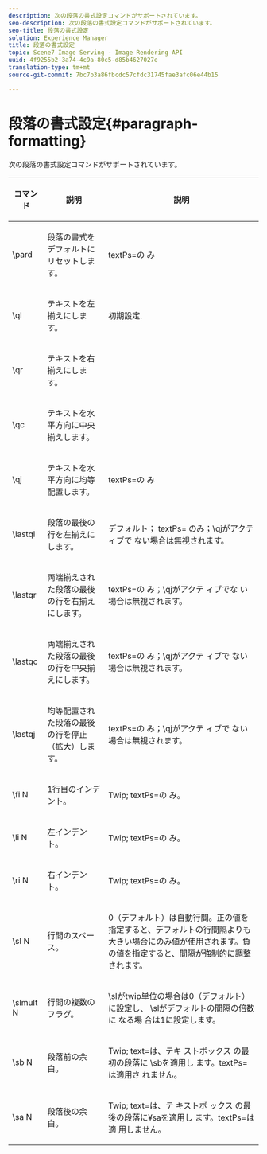 ```yaml
---
description: 次の段落の書式設定コマンドがサポートされています。
seo-description: 次の段落の書式設定コマンドがサポートされています。
seo-title: 段落の書式設定
solution: Experience Manager
title: 段落の書式設定
topic: Scene7 Image Serving - Image Rendering API
uuid: 4f9255b2-3a74-4c9a-80c5-d85b4627027e
translation-type: tm+mt
source-git-commit: 7bc7b3a86fbcdc57cfdc31745fae3afc06e44b15

---
```



# 段落の書式設定{#paragraph-formatting}

次の段落の書式設定コマンドがサポートされています。

<table id="table_5DD044E1C0614A29A2413557DF57197D"> 
 <thead> 
  <tr> 
   <th class="entry"> <p>コマンド </p> </th> 
   <th class="entry"> <p>説明 </p> </th> 
   <th class="entry"> <p>説明 </p> </th> 
  </tr> 
 </thead>
 <tbody> 
  <tr> 
   <td> <span class="codeph"> \pard </span> </td> 
   <td> <p>段落の書式をデフォルトにリセットします。 </p> </td> 
   <td> <p> <span class="codeph"> textPs=の </span> み </p> </td> 
  </tr> 
  <tr> 
   <td> <span class="codeph"> \ql </span> </td> 
   <td> <p>テキストを左揃えにします。 </p> </td> 
   <td> <p>初期設定. </p> </td> 
  </tr> 
  <tr> 
   <td> <span class="codeph"> \qr </span> </td> 
   <td> <p>テキストを右揃えにします。 </p> </td> 
   <td> <p> </p> </td> 
  </tr> 
  <tr> 
   <td> <span class="codeph"> \qc </span> </td> 
   <td> <p>テキストを水平方向に中央揃えします。 </p> </td> 
   <td> <p> </p> </td> 
  </tr> 
  <tr> 
   <td> <span class="codeph"> \qj </span> </td> 
   <td> <p>テキストを水平方向に均等配置します。 </p> </td> 
   <td> <p> <span class="codeph"> textPs=の </span> み </p> </td> 
  </tr> 
  <tr> 
   <td> <span class="codeph"> \lastql </span> </td> 
   <td> <p>段落の最後の行を左揃えにします。 </p> </td> 
   <td> <p>デフォルト； <span class="codeph"> textPs= </span> のみ；\qjがアクテ <span class="codeph"> ィブで </span>ない場合は無視されます。 </p> </td> 
  </tr> 
  <tr> 
   <td> <span class="codeph"> \lastqr </span> </td> 
   <td> <p>両端揃えされた段落の最後の行を右揃えにします。 </p> </td> 
   <td> <p> <span class="codeph"> textPs=の </span> み；\qjがアクテ <span class="codeph"> ィブでな </span> い場合は無視されます。 </p> </td> 
  </tr> 
  <tr> 
   <td> <span class="codeph"> \lastqc </span> </td> 
   <td> <p>両端揃えされた段落の最後の行を中央揃えにします。 </p> </td> 
   <td> <p> <span class="codeph"> textPs=の </span> み；\qjがアクテ <span class="codeph"> ィブで </span>ない場合は無視されます。 </p> </td> 
  </tr> 
  <tr> 
   <td> <span class="codeph"> \lastqj </span> </td> 
   <td> <p>均等配置された段落の最後の行を停止（拡大）します。 </p> </td> 
   <td> <p> <span class="codeph"> textPs=の </span> み；\qjがアクテ <span class="codeph"> ィブで </span>ない場合は無視されます。 </p> </td> 
  </tr> 
  <tr> 
   <td> <span class="codeph"> \fi <span class="varname"> N </span></span> </td> 
   <td> <p>1行目のインデント。 </p> </td> 
   <td> <p>Twip; <span class="codeph"> textPs=の </span> み。 </p> </td> 
  </tr> 
  <tr> 
   <td> <span class="codeph"> \li <span class="varname"> N </span></span> </td> 
   <td> <p>左インデント。 </p> </td> 
   <td> <p>Twip; <span class="codeph"> textPs=の </span> み。 </p> </td> 
  </tr> 
  <tr> 
   <td> <span class="codeph"> \ri <span class="varname"> N </span></span> </td> 
   <td> <p>右インデント。 </p> </td> 
   <td> <p>Twip; <span class="codeph"> textPs=の </span> み。 </p> </td> 
  </tr> 
  <tr> 
   <td> <span class="codeph"> \sl <span class="varname"> N </span></span> </td> 
   <td> <p>行間のスペース。 </p> </td> 
   <td> <p>0（デフォルト）は自動行間。正の値を指定すると、デフォルトの行間隔よりも大きい場合にのみ値が使用されます。負の値を指定すると、間隔が強制的に調整されます。 </p> </td> 
  </tr> 
  <tr> 
   <td> <span class="codeph"> \slmult <span class="varname"> N </span></span> </td> 
   <td> <p>行間の複数のフラグ。 </p> </td> 
   <td> <p>\slがtwip単位の場合は0（デフォルト）に設定し、 <span class="codeph"> \slがデフォルトの間隔の倍数に </span> なる場 <span class="codeph"></span> 合は1に設定します。 </p> </td> 
  </tr> 
  <tr> 
   <td> <span class="codeph"> \sb <span class="varname"> N </span></span> </td> 
   <td> <p>段落前の余白。 </p> </td> 
   <td> <p>Twip; <span class="codeph"> text=は、テキ </span>ストボックス <span class="codeph"> の最初の段落に </span> \sbを適用し <span class="codeph"> ます。textPs=は適用さ </span> れません。 </p> </td> 
  </tr> 
  <tr> 
   <td> <span class="codeph"> \sa <span class="varname"> N </span></span> </td> 
   <td> <p>段落後の余白。 </p> </td> 
   <td> <p>Twip; <span class="codeph"> text=は、テ </span> キストボ <span class="codeph"> ックス </span> の最後の段落に¥saを適用し <span class="codeph"> ます。textPs=は適 </span> 用しません。 </p> </td> 
  </tr> 
 </tbody> 
</table>

